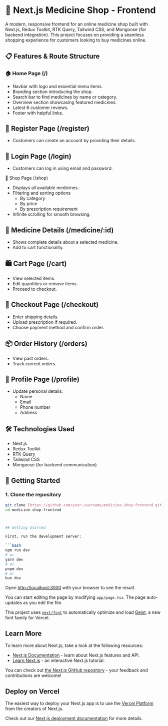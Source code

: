 # 💊 Next.js Medicine Shop - Frontend

A modern, responsive frontend for an online medicine shop built with Next.js, Redux Toolkit, RTK Query, Tailwind CSS, and Mongoose (for backend integration). This project focuses on providing a seamless shopping experience for customers looking to buy medicines online.

## 📋 Features & Route Structure
### 🏠 Home Page (/)
- Navbar with logo and essential menu items.
- Branding section introducing the shop.
- Search bar to find medicines by name or category.
- Overview section showcasing featured medicines.
- Latest 6 customer reviews.
- Footer with helpful links.

## 📝 Register Page (/register)
- Customers can create an account by providing their details.

## 🔑 Login Page (/login)
- Customers can log in using email and password.

🛒 Shop Page (/shop)
- Displays all available medicines.
- Filtering and sorting options
  - By category
  - By price
  - By prescription requirement
- Infinite scrolling for smooth browsing.

## 📄 Medicine Details (/medicine/:id)
- Shows complete details about a selected medicine.
- Add to cart functionality.

## 🛍️ Cart Page (/cart)
- View selected items.
- Edit quantities or remove items.
- Proceed to checkout.

## 🧾 Checkout Page (/checkout)
- Enter shipping details.
- Upload prescription if required.
- Choose payment method and confirm order.

## 📦 Order History (/orders)
- View past orders.
- Track current orders.

## 👤 Profile Page (/profile)
- Update personal details:
  - Name
  - Email
  - Phone number
  - Address

## 🛠️ Technologies Used
- Next.js
- Redux Toolkit
- RTK Query
- Tailwind CSS
- Mongoose (for backend communication)

## 📌 Getting Started
### **1. Clone the repository**
```bash
git clone [https://github.com/your-username/medicine-shop-frontend.git](https://github.com/aamamun24/MediMart-Client.git)
cd medicine-shop-frontend



## Getting Started

First, run the development server:

```bash
npm run dev
# or
yarn dev
# or
pnpm dev
# or
bun dev
```

Open [http://localhost:3000](http://localhost:3000) with your browser to see the result.

You can start editing the page by modifying `app/page.tsx`. The page auto-updates as you edit the file.

This project uses [`next/font`](https://nextjs.org/docs/app/building-your-application/optimizing/fonts) to automatically optimize and load [Geist](https://vercel.com/font), a new font family for Vercel.

## Learn More

To learn more about Next.js, take a look at the following resources:

- [Next.js Documentation](https://nextjs.org/docs) - learn about Next.js features and API.
- [Learn Next.js](https://nextjs.org/learn) - an interactive Next.js tutorial.

You can check out [the Next.js GitHub repository](https://github.com/vercel/next.js) - your feedback and contributions are welcome!

## Deploy on Vercel

The easiest way to deploy your Next.js app is to use the [Vercel Platform](https://vercel.com/new?utm_medium=default-template&filter=next.js&utm_source=create-next-app&utm_campaign=create-next-app-readme) from the creators of Next.js.

Check out our [Next.js deployment documentation](https://nextjs.org/docs/app/building-your-application/deploying) for more details.
